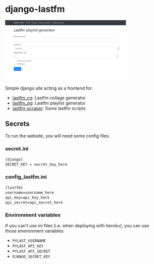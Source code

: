# django-lastfm

<a href="pictures/image.png"><img src="pictures/image.png" width="390"/></a>

Simple django site acting as a frontend for:

- [lastfm_cg](https://github.com/dbeley/lastfm_cg): Lastfm collage generator
- [lastfm_pg](https://github.com/dbeley/lastfm_pg): Lastfm playlist generator
- [lastfm-scraper](https://github.com/dbeley/lastfm-scraper): Some lastfm scripts

## Secrets

To run the website, you will need some config files.

### secret.ini
```
[django]
SECRET_KEY = secret_key_here
```

### config_lastfm.ini
```
[lastfm]
username=username_here
api_key=api_key_here
api_secret=api_secret_here
```

### Environment variables

If you can't use ini files (i.e. when deploying with heroku), you can use those environment variables:

- `PYLAST_USERNAME`
- `PYLAST_API_KEY`
- `PYLAST_API_SECRET`
- `DJANGO_SECRET_KEY`
